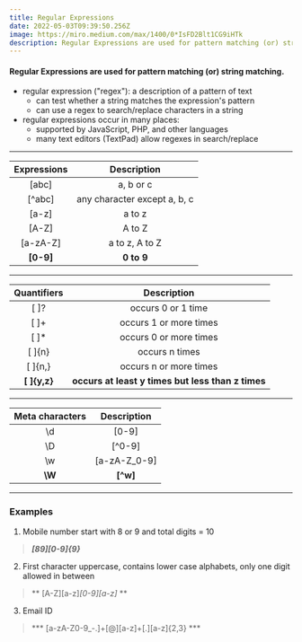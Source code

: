 ```yaml
---
title: Regular Expressions
date: 2022-05-03T09:39:50.256Z
image: https://miro.medium.com/max/1400/0*IsFD2Blt1CG9iHTk
description: Regular Expressions are used for pattern matching (or) string matching.
---
```

#### Regular Expressions are used for pattern matching (or) string matching.

* regular expression ("regex"): a description of a pattern of text
   - can test whether a string matches the expression's pattern
   - can use a regex to search/replace characters in a string
* regular expressions occur in many places: 
   - supported by JavaScript, PHP, and other languages 
   - many text editors (TextPad) allow regexes in search/replace

---
**Expressions**|**Description**
:-----:|:-----:
[abc]|a, b or c
[^abc]|any character except a, b, c
[a-z]|a to z
[A-Z]|A to Z
[a-zA-Z]|a to z, A to Z
**[0-9]**|**0 to 9**

---

**Quantifiers**|**Description**
:-----:|:-----:
[  ]?|occurs 0 or 1 time
[  ]+|occurs 1 or more times
[  ]*|occurs 0 or more times
[  ]{n}|occurs n times
[  ]{n,}|occurs n or more times
**[  ]{y,z}**|**occurs at least y times but less than z times**

---

**Meta characters**|**Description**
:-----:|:-----:
\d|[0-9]
\D|[^0-9]
\w|[a-zA-Z\_0-9]
**\W**|**[\^w]**

---

### Examples

1. Mobile number start with 8 or 9 and total digits = 10
> ***[89][0-9]{9}***
2. First character uppercase, contains lower case alphabets, only one digit allowed in between
> ** [A-Z][a-z]*[0-9][a-z]* **
3. Email ID
> *** [a-zA-Z0-9_\-\.]+[@][a-z]+[\.][a-z]{2,3} ***